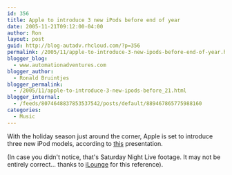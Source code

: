 ```yaml
---
id: 356
title: Apple to introduce 3 new iPods before end of year
date: 2005-11-21T09:12:00-04:00
author: Ron
layout: post
guid: http://blog-autadv.rhcloud.com/?p=356
permalink: /2005/11/apple-to-introduce-3-new-ipods-before-end-of-year.html
blogger_blog:
  - www.automationadventures.com
blogger_author:
  - Ronald Bruintjes
blogger_permalink:
  - /2005/11/apple-to-introduce-3-new-ipods-before_21.html
blogger_internal:
  - /feeds/8074648837853537542/posts/default/889467865775988160
categories:
  - Music
---
```

With the holiday season just around the corner, Apple is set to introduce three new iPod models, according to [this](http://section3.net/stevejobs_SNL/) presentation.

(In case you didn't notice, that's Saturday Night Live footage. It may not be entirely correct... thanks to [iLounge](http://ilounge.com/) for this reference).